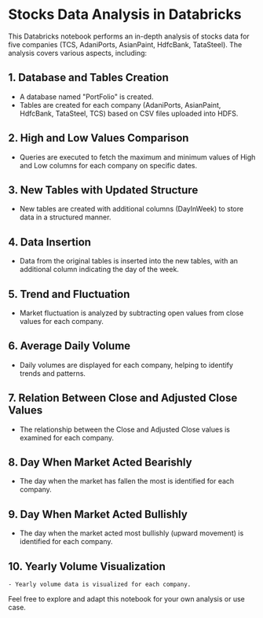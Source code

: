 # Stocks Data Analysis in Databricks

This Databricks notebook performs an in-depth analysis of stocks data for five companies (TCS, AdaniPorts, AsianPaint, HdfcBank, TataSteel). The analysis covers various aspects, including:

## 1. Database and Tables Creation
   - A database named "PortFolio" is created.
   - Tables are created for each company (AdaniPorts, AsianPaint, HdfcBank, TataSteel, TCS) based on CSV files uploaded into HDFS.

## 2. High and Low Values Comparison
   - Queries are executed to fetch the maximum and minimum values of High and Low columns for each company on specific dates.

## 3. New Tables with Updated Structure
   - New tables are created with additional columns (DayInWeek) to store data in a structured manner.

## 4. Data Insertion
   - Data from the original tables is inserted into the new tables, with an additional column indicating the day of the week.

## 5. Trend and Fluctuation
   - Market fluctuation is analyzed by subtracting open values from close values for each company.

## 6. Average Daily Volume
   - Daily volumes are displayed for each company, helping to identify trends and patterns.

## 7. Relation Between Close and Adjusted Close Values
   - The relationship between the Close and Adjusted Close values is examined for each company.

## 8. Day When Market Acted Bearishly
   - The day when the market has fallen the most is identified for each company.

## 9. Day When Market Acted Bullishly
   - The day when the market acted most bullishly (upward movement) is identified for each company.

## 10. Yearly Volume Visualization
    - Yearly volume data is visualized for each company.

Feel free to explore and adapt this notebook for your own analysis or use case.
